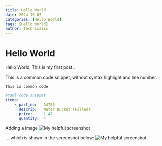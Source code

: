 ```yaml
---
title: Hello World
date: 2024-10-07
categories: [Hello World]
tags: [Hello World]
author: Technicalis
---
```


# Hello World

Hello World, This is my first post..

This is a common code snippet, without syntax highlight and line number.

```This is common code ```
```Yaml
#Yaml code snippet 
items:
    - part_no:   A4786
      descrip:   Water Bucket (Filled)
      price:     1.47
      quantity:  4
``` 

Adding a image
![My helpful screenshot](https://chirphy22.netlify.app/assets/img/sample/avatar.jpg)

... which is shown in the screenshot below:
![My helpful screenshot](/assets/screenshot.jpg)

